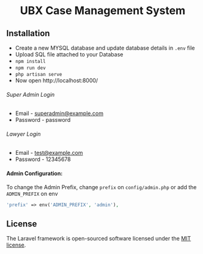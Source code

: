 <h1 align="center">UBX Case Management System</h1>
</p>


## Installation

- Create a new MYSQL database and update database details in `.env` file
- Upload SQL file attached to your Database
- `npm install`
- `npm run dev`
- `php artisan serve`
- Now open http://localhost:8000/

###### Super Admin Login
- Email - superadmin@example.com
- Password - password

###### Lawyer Login
- Email - test@example.com
- Password - 12345678

#### Admin Configuration:

To change the Admin Prefix, change `prefix` on `config/admin.php` or add the `ADMIN_PREFIX` on env 

```php
'prefix' => env('ADMIN_PREFIX', 'admin'),
```

</p>

## License

The Laravel framework is open-sourced software licensed under the [MIT license](https://opensource.org/licenses/MIT).
